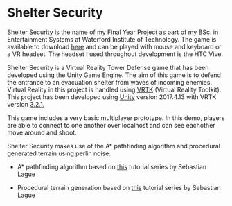# Shelter Security

Shelter Security is the name of my Final Year Project as part of my BSc. in Entertainment Systems at Waterford Institute of Technology.
The game is available to download [here][dl] and can be played with mouse and keyboard or a VR headset. The headset I used throughout development is the HTC Vive.

Shelter Security is a Virtual Reality Tower Defense game that has been developed using the Unity Game Engine. The aim of this game is to defend the entrance to an evacuation shelter from waves of incoming enemies. Virtual Reality in this project is handled using [VRTK][vrlink] (Virtual Reality Toolkit). This project has been developed using [Unity][unityver] version 2017.4.13 with VRTK version [3.2.1.][vrtkv321]

This game includes a very basic multiplayer prototype. In this demo, players are able to connect to one another over localhost and can see eachother move around and shoot.

Shelter Security makes use of the A* pathfinding algorithm and procedural generated terrain using perlin noise.

* A* pathfinding algorithm based on [this][astar] tutorial series by Sebastian Lague
* Procedural terrain generation based on [this][procedural] tutorial series by Sebastian Lague

   [dl]: <https://drive.google.com/file/d/1efOy8rhvHFES1JWVnhTKGKjp1C_6_6q8/view?usp=sharing>
   [vrlink]: <https://github.com/ExtendRealityLtd/VRTK>
   [vrtkv321]: <https://github.com/ExtendRealityLtd/VRTK/releases/tag/3.2.1>
   [unityver]: <https://unity3d.com/get-unity/download/archive>
   [astar]: <https://www.youtube.com/playlist?list=PLFt_AvWsXl0cq5Umv3pMC9SPnKjfp9eGW>
   [procedural]: <https://www.youtube.com/playlist?list=PLFt_AvWsXl0eBW2EiBtl_sxmDtSgZBxB3>
